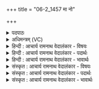 +++
title = "06-2_1457 मा नो"

+++
<details><summary>पदपाठः</summary>

मा꣢। नः꣢। अ꣡ज्ञा꣢꣯ताः। अ। ज्ञा꣢ताः। वृज꣡नाः꣢। दु꣣राध्यः꣢। दुः꣣। आध्यः꣢। मा। अ꣡शि꣢꣯वासः। अ। शि꣣वासः। अ꣡व꣢꣯। क्र꣣मुः। त्व꣡या꣢। व꣣य꣢म्। प्र꣣व꣡तः꣢। श꣡श्व꣢꣯तीः। अ꣣पः꣢। अ꣡ति꣢꣯। शू꣣र। तरामसि। १४५७।
</details>

<details><summary>अधिमन्त्रम् (VC)</summary>

- इन्द्रः
- वसिष्ठो मैत्रावरुणिः
- बार्हतः प्रगाथः (विषमा बृहती, समा सतोबृहती)
- पञ्चमः
</details>

<details><summary>हिन्दी : आचार्य रामनाथ वेदालंकार - विषयः</summary>

अगले मन्त्र में फिर परमात्मा से प्रार्थना है।
</details>

<details><summary>हिन्दी : आचार्य रामनाथ वेदालंकार - पदार्थः</summary>

पदार्थान्वय -  हे(इन्द्र)जगदीश! (मा)न तो(अज्ञाताः)अज्ञात(वृजनाः)बलवान् वा युद्ध करनेवाले(दुराध्यः)बुरे मनसूबे बाँधनेवाले शत्रु और(मा)न ही(अशिवासः)अभ्रद परिचित लोग(नः)हमें(अवक्रमुः)पददलित कर सकें। हे(शूर)वीर जगदीश्वर! (त्वया)आपकी सहायता से(प्रवतः)उत्कृष्ट आचरणवाले(वयम्)हम आपके उपासक(शश्वतीः)बहुत सी(अपः)नदियों को अर्थात् नदियों के समान उमड़नेवाली बाधाओं को(अति तरामसि)पार कर लेवें ॥२॥
</details>

<details><summary>हिन्दी : आचार्य रामनाथ वेदालंकार - भावार्थः</summary>

भावार्थ -  जैसे शत्रु लोग,वैसे ही सम्बन्धी जन भी कभी-कभी पाप आदि कर्मों में लिप्त करते हैं और विघ्न भी धर्ममार्ग में बाधक होते हैं। परमेश्वर से बल पाकर उन सबको हम लाँघ जाएँ ॥२॥
</details>

<details><summary>संस्कृत : आचार्य रामनाथ वेदालंकार - विषयः</summary>

अथ पुनरपि परमात्मा प्रार्थ्यते।
</details>

<details><summary>संस्कृत : आचार्य रामनाथ वेदालंकार - पदार्थः</summary>

पदार्थान्वय -  हे(इन्द्र)जगदीश! (मा)नैव(अज्ञाताः)अपरिचिताः(वृजनाः२)बलवन्तो योद्धारो वा।[‘मध्योदात्तं तु वृजनं वर्तते बलयुद्धयोः’ इति वेङ्कटमाधवः३। पुंसि चायमन्तर्णीतमत्वर्थः।‘कॄपॄवृजिमन्दिनिधाञः क्युः।’उ० २।८२ इत्यनेन वृजी वर्जने धातोः क्युः प्रत्ययः।] (दुराध्यः)दुरभिसन्धयः शत्रवः, (मा)नैव च अशिवासः अभ्रद्राः परिचिताः जनाः(नः)अस्मान्(अवक्रमुः)आक्राम्येयुः।[अवपूर्वः क्रमु पादविक्षेपे,लिङ्, ‘बहुलं छन्दसि।’अ० २।४।७३ इति शपो लुक्।]हे(शूर)वीर जगदीश्वर! (त्वया)तव साहाय्येन(प्रवतः)प्रकृष्टाचरणाः।[प्रोपसर्गात् ‘उपसर्गाच्छन्दसि’ धात्वर्थे।’अ० ५।१।११८ इत्यनेन वतिः प्रत्ययः।] (वयम्)तवोपासकाः(शश्वतीः)बह्वीः(अपः)नदीः,नदीवत् उद्वेल्लतीः बाधाः इत्यर्थः(अति तरामसि)पारयेम ॥२॥४
</details>

<details><summary>संस्कृत : आचार्य रामनाथ वेदालंकार - भावार्थः</summary>

भावार्थ -  यथा शत्रवस्तथैव सम्बन्धिजना अपि कदाचित् पापादिकर्मणि लिम्पन्ति,विघ्नाश्चापि धर्ममार्गे बाधका जायन्ते। परमेश्वराद् बलं प्राप्य तान् सर्वान् वयमुल्लङ्घेमहि ॥२॥
</details>